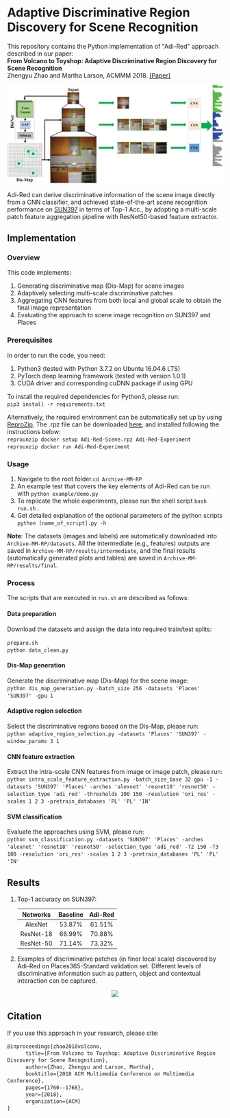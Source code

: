 # Adaptive Discriminative Region Discovery for Scene Recognition

This repository contains the Python implementation of "Adi-Red" approach described in our paper:  
**From Volcano to Toyshop: Adaptive Discriminative Region Discovery for Scene Recognition**  
Zhengyu Zhao and Martha Larson, ACMMM 2018. [[Paper]](https://dl.acm.org/citation.cfm?id=3240698)
<p align="center">
  <img src="https://github.com/ZhengyuZhao/Adaptive-Discriminative-Region-Discovery/blob/master/figures/diagram_textwidth.jpg" width='600'>
</p>

Adi-Red can derive discriminative information of the scene image directly from a CNN classifier, and achieved state-of-the-art scene recognition performance on [SUN397](https://groups.csail.mit.edu/vision/SUN/) in terms of Top-1 Acc., by adopting a multi-scale patch feature aggregation pipeline with ResNet50-based feature extractor.

## Implementation

### Overview

This code implements:
 1. Generating discriminative map (Dis-Map) for scene images
 2. Adaptively selecting multi-scale discriminative patches
 3. Aggregating CNN features from both local and global scale to obtain the final image representation
 4. Evaluating the approach to scene image recognition on SUN397 and Places
 
### Prerequisites

In order to run the code, you need:  
1. Python3 (tested with Python 3.7.2 on Ubuntu 16.04.6 LTS)
2. PyTorch deep learning framework (tested with version 1.0.1)
3. CUDA driver and corresponding cuDNN package if using GPU

To install the required dependencies for Python3, please run:  
```pip3 install -r requirements.txt```

Alternatively, the required environment can be automatically set up by using [ReproZip](https://www.reprozip.org/). The .rpz file can be downloaded [here](https://www.reprozip.org/), and installed following the instructions below:  
```reprounzip docker setup Adi-Red-Scene.rpz Adi-Red-Experiment```  
```reprounzip docker run Adi-Red-Experiment```

### Usage

1. Navigate to the root folder.```cd Archive-MM-RP``` 
2. An example test that covers the key elements of Adi-Red can be run with ```python example/demo.py```  
3. To replicate the whole experiments, please run the shell script ```bash run.sh``` .  
4. Get detailed explanation of the optional parameters of the python scripts ```python [name_of_script].py -h```

**Note**: The datasets (images and labels) are automatically downloaded into ```Archive-MM-RP/datasets```. All the intermediate (e.g., features) outputs are saved in ```Archive-MM-RP/results/intermediate```, and the final results (automatically generated plots and tables) are saved in ```Archive-MM-RP/results/final```.

### Process

The scripts that are executed in ```run.sh``` are described as follows: 

#### Data preparation

Download the datasets and assign the data into required train/test splits:  

```prepare.sh ```  
```python data_clean.py```

#### Dis-Map generation

Generate the discriminative map (Dis-Map) for the scene image:  
```python dis_map_generation.py -batch_size 256 -datasets 'Places' 'SUN397' -gpu 1```

#### Adaptive region selection

Select the discriminative regions based on the Dis-Map, please run:  
```python adaptive_region_selection.py -datasets 'Places' 'SUN397' -window_params 3 1```

#### CNN feature extraction

Extract the intra-scale CNN features from image or image patch, please run:  
```python intra_scale_feature_extraction.py -batch_size_base 32 gpu -1 -datasets 'SUN397' 'Places' -arches 'alexnet' 'resnet18' 'resnet50' -selection_type 'adi_red' -thresholds 100 150 -resolution 'ori_res' -scales 1 2 3 -pretrain_databases 'PL' 'PL' 'IN'```

#### SVM classification

Evaluate the approaches using SVM, please run:  
```python svm_classification.py -datasets 'SUN397' 'Places' -arches 'alexnet' 'resnet18' 'resnet50' -selection_type 'adi_red' -T2 150 -T3 100 -resolution 'ori_res' -scales 1 2 3 -pretrain_databases 'PL' 'PL' 'IN'```

## Results

1. Top-1 accuracy on SUN397: 

	Networks|Baseline|Adi-Red
	:---:|:---:|:---:
	AlexNet|53.87%|61.51%
	ResNet-18|66.99%|70.88%
	ResNet-50|71.14%|73.32%
	
2. Examples of discriminative patches (in finer local scale) discovered by Adi-Red on Places365-Standard validation set. Different levels of discriminative information such as pattern, object and contextual interaction can be captured.
<p align="center">
<img src="https://github.com/ZhengyuZhao/Adaptive-Discriminative-Region-Discovery/blob/master/figures/dis_patch_examples.png" width='800'>
</p>


## Citation

If you use this approach in your research, please cite:

	@inproceedings{zhao2018volcano,
		  title={From Volcano to Toyshop: Adaptive Discriminative Region Discovery for Scene Recognition},
		  author={Zhao, Zhengyu and Larson, Martha},
		  booktitle={2018 ACM Multimedia Conference on Multimedia Conference},
		  pages={1760--1768},
		  year={2018},
		  organization={ACM}
	}
